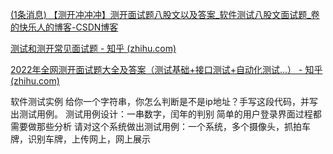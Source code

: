 [(1条消息) 【测开冲冲冲】测开面试题八股文以及答案_软件测试八股文面试题_卷的快乐人的博客-CSDN博客](https://blog.csdn.net/m0_57315623/article/details/125624839)

[测试和测开常见面试题 - 知乎 (zhihu.com)](https://zhuanlan.zhihu.com/p/405985082)

[2022年全网测开面试题大全及答案（测试基础+接口测试+自动化测试...） - 知乎 (zhihu.com)](https://zhuanlan.zhihu.com/p/499789150)

软件测试实例
给你一个字符串，你怎么判断是不是ip地址？手写这段代码，并写出测试用例。
测试用例设计：一串数字，闰年的判别
简单的用户登录界面过程都需要做那些分析
请对这个系统做出测试用例：一个系统，多个摄像头，抓拍车牌，识别车牌，上传网上，网上展示